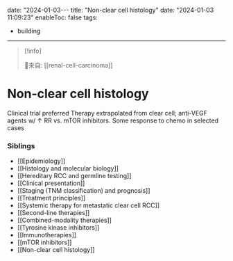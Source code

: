 date: "2024-01-03---
title: "Non-clear cell histology"
date: "2024-01-03 11:09:23"
enableToc: false
tags:
  - building
---
> [!info]
>
> 🌱來自: [[renal-cell-carcinoma]]
# Non-clear cell histology
Clinical trial preferred
Therapy extrapolated from clear cell; anti-VEGF agents w/ ↑ RR vs. mTOR inhibitors. Some response to chemo in selected cases
### Siblings
- [[Epidemiology]]
- [[Histology and molecular biology]]
- [[Hereditary RCC and germline testing]]
- [[Clinical presentation]]
- [[Staging (TNM classification) and prognosis]]
- [[Treatment principles]]
- [[Systemic therapy for metastatic clear cell RCC]]
- [[Second-line therapies]]
- [[Combined-modality therapies]]
- [[Tyrosine kinase inhibitors]]
- [[Immunotherapies]]
- [[mTOR inhibitors]]
- [[Non-clear cell histology]]

